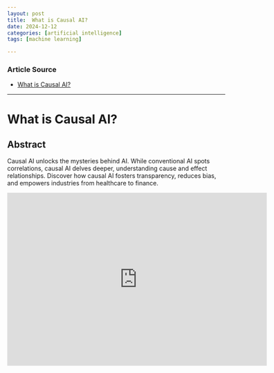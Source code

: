 ```yaml
---
layout: post
title:  What is Causal AI?
date: 2024-12-12
categories: [artificial intelligence]
tags: [machine learning]

---
```


### Article Source


* [What is Causal AI?](https://www.youtube.com/watch?v=7QlQKTGsPt8)

---


# What is Causal AI?

## Abstract

Causal AI unlocks the mysteries behind AI. While conventional AI spots correlations, causal AI delves deeper, understanding cause and effect relationships. Discover how causal AI fosters transparency, reduces bias, and empowers industries from healthcare to finance. 

<iframe width="600" height="400" src="https://www.youtube.com/embed/7QlQKTGsPt8?si=L6WcJ8gNUuY0epfj" title="YouTube video player" frameborder="0" allow="accelerometer; autoplay; clipboard-write; encrypted-media; gyroscope; picture-in-picture; web-share" referrerpolicy="strict-origin-when-cross-origin" allowfullscreen></iframe>